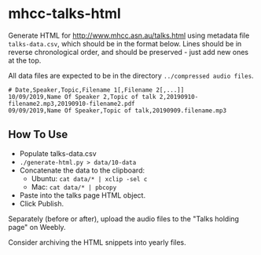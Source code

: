# mhcc-talks-html

Generate HTML for http://www.mhcc.asn.au/talks.html using metadata file
`talks-data.csv`, which should be in the format below. Lines should be in
reverse chronological order, and should be preserved - just add new ones at the
top.

All data files are expected to be in the directory `../compressed audio files`.

```
# Date,Speaker,Topic,Filename 1[,Filename 2[,...]]
10/09/2019,Name Of Speaker 2,Topic of talk 2,20190910-filename2.mp3,20190910-filename2.pdf
09/09/2019,Name Of Speaker,Topic of talk,20190909.filename.mp3
```

## How To Use
* Populate talks-data.csv
* `./generate-html.py > data/10-data`
* Concatenate the data to the clipboard:
  * Ubuntu: `cat data/* | xclip -sel c`
  * Mac:    `cat data/* | pbcopy`
* Paste into the talks page HTML object.
* Click Publish.

Separately (before or after), upload the audio files to the "Talks holding page" on
Weebly.

Consider archiving the HTML snippets into yearly files.
